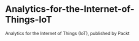 # Analytics-for-the-Internet-of-Things-IoT
Analytics for the Internet of Things (IoT), published by Packt
